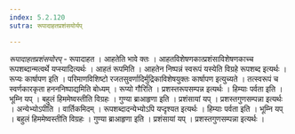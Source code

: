 ```yaml
---
index: 5.2.120
sutra: रूपादाहतप्रशंसयोर्यप्

---
```

_रूपादाहतप्रशंसयोरप्_ - रूपादाहत । आहतेति भावे क्तः । आहतविशेषणकात्प्रशंसाविशेषणकाच्च रूपशब्दान्मत्वर्थे यप्स्यादित्यर्थः । आहतं रूपमिति । आहतेन निष्पन्नं स्वरूपं यस्येति विग्रहे रूपशब्द इत्यर्थः । रूप्यः कार्षापण इति । परिमाणविशिष्टो रजतसुवर्णादिर्मुद्रिकाविशेषयुक्तः कार्षापण इत्युच्यते । तत्स्वरूपं च स्वर्णकारकृता हनननिष्पाद्यमिति बोध्यम् । रूप्यो गौरिति । प्रशस्तरूपसम्पन्न इत्यर्थः । हिम्याः पर्वता इति । भूम्नि यप् । बहुलं हिममेष्वस्तीति विग्रहः । गुण्या ब्राआहृणा इति । प्रशंसायां यप् । प्रशस्तगुणसम्पन्ना इत्यर्थः । अन्येभ्योऽपीति । वार्तिकमिदम् । रूपशब्दादन्येभ्योऽपि यप्दृश्यत इत्यर्थः । हिम्याः पर्वता इति । भूम्नि यप् । बहुलं हिममेष्वस्तीति विग्रहः । गुण्या ब्राआहृणा इति । प्रशंसायां यप् । प्रशस्तगुणसम्पन्ना इत्यर्थः । 